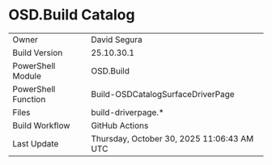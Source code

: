 ﻿# OSD.Build Catalog

| | |
|-|-|
| Owner | David Segura |
| Build Version | 25.10.30.1 |
| PowerShell Module | OSD.Build |
| PowerShell Function | Build-OSDCatalogSurfaceDriverPage |
| Files | build-driverpage.* |
| Build Workflow | GitHub Actions |
| Last Update | Thursday, October 30, 2025 11:06:43 AM UTC |
